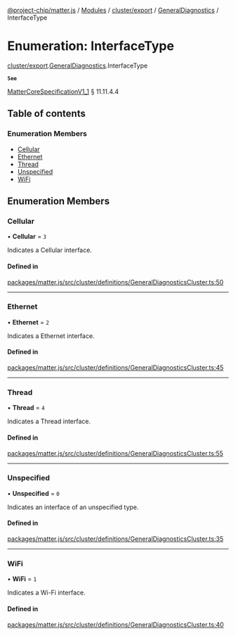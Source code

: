 [@project-chip/matter.js](../README.md) / [Modules](../modules.md) / [cluster/export](../modules/cluster_export.md) / [GeneralDiagnostics](../modules/cluster_export.GeneralDiagnostics.md) / InterfaceType

# Enumeration: InterfaceType

[cluster/export](../modules/cluster_export.md).[GeneralDiagnostics](../modules/cluster_export.GeneralDiagnostics.md).InterfaceType

**`See`**

[MatterCoreSpecificationV1_1](../interfaces/spec_export.MatterCoreSpecificationV1_1.md) § 11.11.4.4

## Table of contents

### Enumeration Members

- [Cellular](cluster_export.GeneralDiagnostics.InterfaceType.md#cellular)
- [Ethernet](cluster_export.GeneralDiagnostics.InterfaceType.md#ethernet)
- [Thread](cluster_export.GeneralDiagnostics.InterfaceType.md#thread)
- [Unspecified](cluster_export.GeneralDiagnostics.InterfaceType.md#unspecified)
- [WiFi](cluster_export.GeneralDiagnostics.InterfaceType.md#wifi)

## Enumeration Members

### Cellular

• **Cellular** = ``3``

Indicates a Cellular interface.

#### Defined in

[packages/matter.js/src/cluster/definitions/GeneralDiagnosticsCluster.ts:50](https://github.com/project-chip/matter.js/blob/16d5b0d/packages/matter.js/src/cluster/definitions/GeneralDiagnosticsCluster.ts#L50)

___

### Ethernet

• **Ethernet** = ``2``

Indicates a Ethernet interface.

#### Defined in

[packages/matter.js/src/cluster/definitions/GeneralDiagnosticsCluster.ts:45](https://github.com/project-chip/matter.js/blob/16d5b0d/packages/matter.js/src/cluster/definitions/GeneralDiagnosticsCluster.ts#L45)

___

### Thread

• **Thread** = ``4``

Indicates a Thread interface.

#### Defined in

[packages/matter.js/src/cluster/definitions/GeneralDiagnosticsCluster.ts:55](https://github.com/project-chip/matter.js/blob/16d5b0d/packages/matter.js/src/cluster/definitions/GeneralDiagnosticsCluster.ts#L55)

___

### Unspecified

• **Unspecified** = ``0``

Indicates an interface of an unspecified type.

#### Defined in

[packages/matter.js/src/cluster/definitions/GeneralDiagnosticsCluster.ts:35](https://github.com/project-chip/matter.js/blob/16d5b0d/packages/matter.js/src/cluster/definitions/GeneralDiagnosticsCluster.ts#L35)

___

### WiFi

• **WiFi** = ``1``

Indicates a Wi-Fi interface.

#### Defined in

[packages/matter.js/src/cluster/definitions/GeneralDiagnosticsCluster.ts:40](https://github.com/project-chip/matter.js/blob/16d5b0d/packages/matter.js/src/cluster/definitions/GeneralDiagnosticsCluster.ts#L40)
